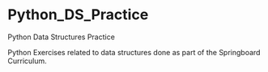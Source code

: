 # Python_DS_Practice
Python Data Structures Practice

Python Exercises related to data structures done as part of the Springboard Curriculum.
